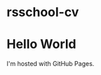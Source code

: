 # rsschool-cv
<!DOCTYPE html>
<html>
<body>
<h1>Hello World</h1>
<p>I'm hosted with GitHub Pages.</p>
</body>
</html>
